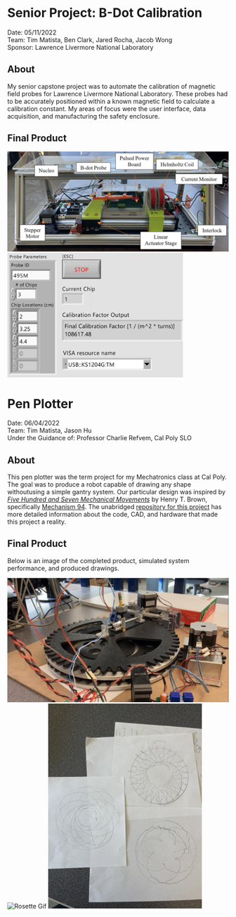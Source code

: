 # Senior Project: B-Dot Calibration
Date: 05/11/2022  
Team: Tim Matista, Ben Clark, Jared Rocha, Jacob Wong  
Sponsor: Lawrence Livermore National Laboratory  

## About
My senior capstone project was to automate the calibration of magnetic field probes for Lawrence Livermore
National Laboratory. These probes had to be accurately positioned within a known magnetic field to calculate 
a calibration constant. My areas of focus were the user interface, data acquisition, and manufacturing the 
safety enclosure.

## Final Product
<img src="seniorProject.jpg" alt="SeniorProject" width="600"/>
<img src="SPGUI.jpg" alt="GUI" width="400"/>




# Pen Plotter
Date: 06/04/2022  
Team: Tim Matista, Jason Hu  
Under the Guidance of: Professor Charlie Refvem, Cal Poly SLO  

## About
This pen plotter was the term project for my Mechatronics class at Cal Poly. The goal was to produce a robot 
capable of drawing any shape withoutusing a simple gantry system. Our particular design was inspired by 
[*Five Hundred and Seven Mechanical Movements*](http://507movements.com/about.html) by Henry T. Brown, specifically 
[Mechanism 94](http://507movements.com/mm_094.html). The unabridged 
[repository for this project](https://github.com/tmatista/ME405Mecha15) has more detailed information about 
the code, CAD, and hardware that made this project a reality.

## Final Product
Below is an image of the completed product, simulated system performance, and produced drawings.

<img src="finalSystem.jpg" alt="FinalSystem" width="750"/>
<img src="rosetteDrawingAnimation.gif" alt="Rosette Gif" width="350"/>
<img src="94_1.jpg" alt="drawing" width="350"/>

